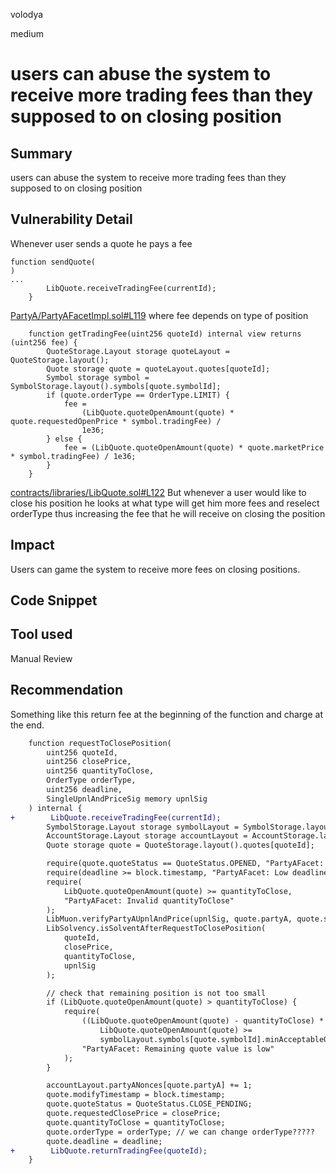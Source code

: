 volodya

medium

# users can abuse the system to receive more trading fees than they supposed to on closing position

## Summary
users can abuse the system to receive more trading fees than they supposed to on closing position
## Vulnerability Detail
Whenever user sends a quote he pays a fee
```solidity
function sendQuote(
)
...
        LibQuote.receiveTradingFee(currentId);
    }
```
[PartyA/PartyAFacetImpl.sol#L119](https://github.com/sherlock-audit/2023-06-symmetrical/blob/main/symmio-core/contracts/facets/PartyA/PartyAFacetImpl.sol#L119)
where fee depends on type of position
```solidity
    function getTradingFee(uint256 quoteId) internal view returns (uint256 fee) {
        QuoteStorage.Layout storage quoteLayout = QuoteStorage.layout();
        Quote storage quote = quoteLayout.quotes[quoteId];
        Symbol storage symbol = SymbolStorage.layout().symbols[quote.symbolId];
        if (quote.orderType == OrderType.LIMIT) {
            fee =
                (LibQuote.quoteOpenAmount(quote) * quote.requestedOpenPrice * symbol.tradingFee) /
                1e36;
        } else {
            fee = (LibQuote.quoteOpenAmount(quote) * quote.marketPrice * symbol.tradingFee) / 1e36;
        }
    }
```
[contracts/libraries/LibQuote.sol#L122](https://github.com/sherlock-audit/2023-06-symmetrical/blob/main/symmio-core/contracts/libraries/LibQuote.sol#L122)
But whenever a user would like to close his position he looks at what type will get him more fees and reselect orderType thus increasing the fee that he will receive on closing the position
## Impact
Users can game the system to receive more fees on closing positions.
## Code Snippet

## Tool used

Manual Review

## Recommendation
Something like this return fee at the beginning of the function and charge at the end.
```diff
    function requestToClosePosition(
        uint256 quoteId,
        uint256 closePrice,
        uint256 quantityToClose,
        OrderType orderType,
        uint256 deadline,
        SingleUpnlAndPriceSig memory upnlSig
    ) internal {
+        LibQuote.receiveTradingFee(currentId);
        SymbolStorage.Layout storage symbolLayout = SymbolStorage.layout();
        AccountStorage.Layout storage accountLayout = AccountStorage.layout();
        Quote storage quote = QuoteStorage.layout().quotes[quoteId];

        require(quote.quoteStatus == QuoteStatus.OPENED, "PartyAFacet: Invalid state");
        require(deadline >= block.timestamp, "PartyAFacet: Low deadline");
        require(
            LibQuote.quoteOpenAmount(quote) >= quantityToClose,
            "PartyAFacet: Invalid quantityToClose"
        );
        LibMuon.verifyPartyAUpnlAndPrice(upnlSig, quote.partyA, quote.symbolId);
        LibSolvency.isSolventAfterRequestToClosePosition(
            quoteId,
            closePrice,
            quantityToClose,
            upnlSig
        );

        // check that remaining position is not too small
        if (LibQuote.quoteOpenAmount(quote) > quantityToClose) {
            require(
                ((LibQuote.quoteOpenAmount(quote) - quantityToClose) * quote.lockedValues.total()) /
                    LibQuote.quoteOpenAmount(quote) >=
                    symbolLayout.symbols[quote.symbolId].minAcceptableQuoteValue,
                "PartyAFacet: Remaining quote value is low"
            );
        }

        accountLayout.partyANonces[quote.partyA] += 1;
        quote.modifyTimestamp = block.timestamp;
        quote.quoteStatus = QuoteStatus.CLOSE_PENDING;
        quote.requestedClosePrice = closePrice;
        quote.quantityToClose = quantityToClose;
        quote.orderType = orderType; // we can change orderType?????
        quote.deadline = deadline;
+        LibQuote.returnTradingFee(quoteId);
    }

```
